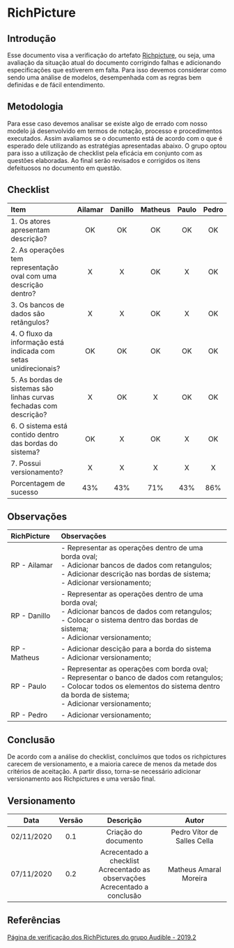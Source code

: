 # RichPicture

## Introdução

Esse documento visa a verificação do artefato [Richpicture](https://requisitos-de-software.github.io/2020.1-Mia-Ajuda/#/pages/preTraceability/RichPicture), ou seja, uma avaliação da situação atual do documento corrigindo falhas e adicionando especificações que estiverem em falta. Para isso devemos considerar como sendo uma análise de modelos, desempenhada com as regras bem definidas e de fácil entendimento.

## Metodologia

Para esse caso devemos analisar se existe algo de errado com nosso modelo já desenvolvido em termos de notação, processo e procedimentos executados. Assim avaliamos se o documento está de acordo com o que é esperado dele utilizando as estratégias apresentadas abaixo. O grupo optou para isso a utilização de checklist pela eficácia em conjunto com as questões elaboradas. Ao final serão revisados e corrigidos os itens defeituosos no documento em questão.

## Checklist

|Item|Ailamar|Danillo|Matheus|Paulo|Pedro|  
|:-|:-:|:-:|:-:|:-:|:-:|
|1. Os atores apresentam descrição?|OK|OK|OK|OK|OK|
|2. As operações tem representação oval com uma descrição dentro?|X|X|OK|X|OK|
|3. Os bancos de dados são retãngulos?|X|X|OK|X|OK|
|4. O fluxo da informação está indicada com setas unidirecionais?|OK|OK|OK|OK|OK|
|5. As bordas de sistemas são linhas curvas fechadas com descrição?|X|OK|X|OK|OK|
|6. O sistema está contido dentro das bordas do sistema?|OK|X|OK|X|OK|
|7. Possui versionamento?|X|X|X|X|X|
|Porcentagem de sucesso|43%|43%|71%|43%|86%|

## Observações

|RichPicture|Observações|
|:--|:-|
|RP - Ailamar|- Representar as operações dentro de uma borda oval;<br> - Adicionar bancos de dados com retangulos;<br> - Adicionar descrição nas bordas de sistema;<br> - Adicionar versionamento;|
|RP - Danillo|- Representar as operações dentro de uma borda oval;<br> - Adicionar bancos de dados com retangulos;<br> - Colocar o sistema dentro das bordas de sistema;<br> - Adicionar versionamento;|
|RP - Matheus|- Adicionar descição para a borda do sistema<br> - Adicionar versionamento;|
|RP - Paulo|- Representar as operações com borda oval;<br> - Representar o banco de dados com retangulos;<br> - Colocar todos os elementos do sistema dentro da borda de sistema;<br> - Adicionar versionamento;|
|RP - Pedro| - Adicionar versionamento;|

## Conclusão

De acordo com a análise do checklist, concluímos que todos os richpictures carecem de versionamento, e a maioria carece de menos da metade dos critérios de aceitação. A partir disso, torna-se necessário adicionar versionamento aos Richpictures e uma versão final.

## Versionamento

|Data|Versão|Descrição|Autor|
|:-:|:-:|:-:|:-:|
|02/11/2020|0.1|Criação do documento|Pedro Vítor de Salles Cella|
|07/11/2020|0.2|Acrecentado a checklist<br> Acrecentado as observações<br> Acrecentado a conclusão|Matheus Amaral Moreira|

## Referências

[Página de verificação dos RichPictures do grupo Audible - 2019.2](https://requisitos-de-software.github.io/2019.2-Audible/verificacao_richpicture/)